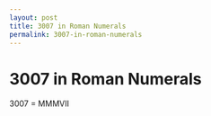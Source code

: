 ```yaml
---
layout: post
title: 3007 in Roman Numerals
permalink: 3007-in-roman-numerals
---
```


# 3007 in Roman Numerals

3007 = MMMVII
